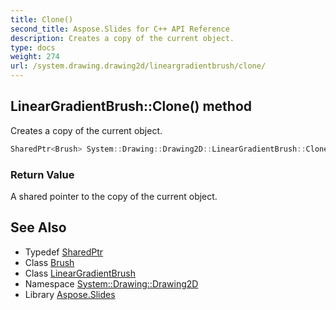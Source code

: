 ```yaml
---
title: Clone()
second_title: Aspose.Slides for C++ API Reference
description: Creates a copy of the current object.
type: docs
weight: 274
url: /system.drawing.drawing2d/lineargradientbrush/clone/
---
```

## LinearGradientBrush::Clone() method


Creates a copy of the current object.

```cpp
SharedPtr<Brush> System::Drawing::Drawing2D::LinearGradientBrush::Clone() override
```


### Return Value

A shared pointer to the copy of the current object.

## See Also

* Typedef [SharedPtr](../../../system/sharedptr/)
* Class [Brush](../../../system.drawing/brush/)
* Class [LinearGradientBrush](../)
* Namespace [System::Drawing::Drawing2D](../../)
* Library [Aspose.Slides](../../../)